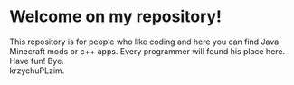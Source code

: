 # Welcome on my repository!

This repository is for people who like coding and here you can find Java Minecraft mods or c++ apps. Every programmer will found his place here.
Have fun! Bye.    
                    krzychuPLzim.

